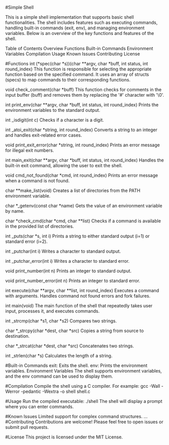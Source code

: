 #Simple Shell

This is a simple shell implementation that supports basic shell functionalities. The shell includes features such as executing commands, handling built-in commands (exit, env), and managing environment variables. Below is an overview of the key functions and features of the shell.

Table of Contents
Overview
Functions
Built-in Commands
Environment Variables
Compilation
Usage
Known Issues
Contributing
License

#Functions
int (*spec(char *s))(char **argv, char *buff, int status, int round_index)
This function is responsible for selecting the appropriate function based on the specified command. It uses an array of structs (specs) to map commands to their corresponding functions.

void check_comment(char *buff)
This function checks for comments in the input buffer (buff) and removes them by replacing the '#' character with '\0'.

int print_env(char **argv, char *buff, int status, int round_index)
Prints the environment variables to the standard output.

int _isdigit(int c)
Checks if a character is a digit.

int _atoi_exit(char *string, int round_index)
Converts a string to an integer and handles exit-related error cases.

void print_exit_error(char *string, int round_index)
Prints an error message for illegal exit numbers.

int main_exit(char **argv, char *buff, int status, int round_index)
Handles the built-in exit command, allowing the user to exit the shell.

void cmd_not_found(char *cmd, int round_index)
Prints an error message when a command is not found.

char **make_list(void)
Creates a list of directories from the PATH environment variable.

char *_getenv(const char *name)
Gets the value of an environment variable by name.

char *check_cmd(char *cmd, char **list)
Checks if a command is available in the provided list of directories.

int _puts(char *s, int i)
Prints a string to either standard output (i=1) or standard error (i=2).

int _putchar(int i)
Writes a character to standard output.

int _putchar_error(int i)
Writes a character to standard error.

void print_number(int n)
Prints an integer to standard output.

void print_number_error(int n)
Prints an integer to standard error.

int execute(char **argv, char **list, int round_index)
Executes a command with arguments. Handles command not found errors and fork failures.

int main(void)
The main function of the shell that repeatedly takes user input, processes it, and executes commands.

int _strcmp(char *s1, char *s2)
Compares two strings.

char *_strcpy(char *dest, char *src)
Copies a string from source to destination.

char *_strcat(char *dest, char *src)
Concatenates two strings.

int _strlen(char *s)
Calculates the length of a string.

#Built-in Commands
exit: Exits the shell.
env: Prints the environment variables.
Environment Variables
The shell supports environment variables, and the env command can be used to display them.

#Compilation
Compile the shell using a C compiler. For example:
gcc -Wall -Werror -pedantic -Wextra -o shell shell.c

#Usage
Run the compiled executable:
./shell
The shell will display a prompt where you can enter commands.

#Known Issues
Limited support for complex command structures.
...
#Contributing
Contributions are welcome! Please feel free to open issues or submit pull requests.

#License
This project is licensed under the MIT License.
